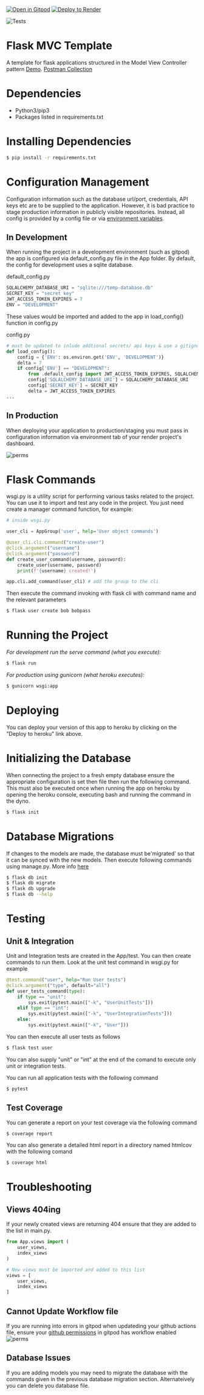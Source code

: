 [![Open in Gitpod](https://gitpod.io/button/open-in-gitpod.svg)](https://gitpod.io/#https://github.com/SiteBytes/FitnessForge)
<a href="https://render.com/deploy?repo=https://github.com/SiteBytes/FitnessForge">
  <img src="https://render.com/images/deploy-to-render-button.svg" alt="Deploy to Render">
</a>

![Tests](https://github.com/uwidcit/flaskmvc/actions/workflows/dev.yml/badge.svg)

# Flask MVC Template
A template for flask applications structured in the Model View Controller pattern [Demo](https://dcit-flaskmvc.herokuapp.com/). [Postman Collection](https://documenter.getpostman.com/view/583570/2s83zcTnEJ)


# Dependencies
* Python3/pip3
* Packages listed in requirements.txt

# Installing Dependencies
```bash
$ pip install -r requirements.txt
```

# Configuration Management


Configuration information such as the database url/port, credentials, API keys etc are to be supplied to the application. However, it is bad practice to stage production information in publicly visible repositories.
Instead, all config is provided by a config file or via [environment variables](https://linuxize.com/post/how-to-set-and-list-environment-variables-in-linux/).

## In Development

When running the project in a development environment (such as gitpod) the app is configured via default_config.py file in the App folder. By default, the config for development uses a sqlite database.

default_config.py
```python
SQLALCHEMY_DATABASE_URI = "sqlite:///temp-database.db"
SECRET_KEY = "secret key"
JWT_ACCESS_TOKEN_EXPIRES = 7
ENV = "DEVELOPMENT"
```

These values would be imported and added to the app in load_config() function in config.py

config.py
```python
# must be updated to inlude addtional secrets/ api keys & use a gitignored custom-config file instad
def load_config():
    config = {'ENV': os.environ.get('ENV', 'DEVELOPMENT')}
    delta = 7
    if config['ENV'] == "DEVELOPMENT":
        from .default_config import JWT_ACCESS_TOKEN_EXPIRES, SQLALCHEMY_DATABASE_URI, SECRET_KEY
        config['SQLALCHEMY_DATABASE_URI'] = SQLALCHEMY_DATABASE_URI
        config['SECRET_KEY'] = SECRET_KEY
        delta = JWT_ACCESS_TOKEN_EXPIRES
...
```

## In Production

When deploying your application to production/staging you must pass
in configuration information via environment tab of your render project's dashboard.

![perms](./images/fig1.png)

# Flask Commands

wsgi.py is a utility script for performing various tasks related to the project. You can use it to import and test any code in the project. 
You just need create a manager command function, for example:

```python
# inside wsgi.py

user_cli = AppGroup('user', help='User object commands')

@user_cli.cli.command("create-user")
@click.argument("username")
@click.argument("password")
def create_user_command(username, password):
    create_user(username, password)
    print(f'{username} created!')

app.cli.add_command(user_cli) # add the group to the cli

```

Then execute the command invoking with flask cli with command name and the relevant parameters

```bash
$ flask user create bob bobpass
```


# Running the Project

_For development run the serve command (what you execute):_
```bash
$ flask run
```

_For production using gunicorn (what heroku executes):_
```bash
$ gunicorn wsgi:app
```

# Deploying
You can deploy your version of this app to heroku by clicking on the "Deploy to heroku" link above.

# Initializing the Database
When connecting the project to a fresh empty database ensure the appropriate configuration is set then file then run the following command. This must also be executed once when running the app on heroku by opening the heroku console, executing bash and running the command in the dyno.

```bash
$ flask init
```

# Database Migrations
If changes to the models are made, the database must be'migrated' so that it can be synced with the new models.
Then execute following commands using manage.py. More info [here](https://flask-migrate.readthedocs.io/en/latest/)

```bash
$ flask db init
$ flask db migrate
$ flask db upgrade
$ flask db --help
```

# Testing

## Unit & Integration
Unit and Integration tests are created in the App/test. You can then create commands to run them. Look at the unit test command in wsgi.py for example

```python
@test.command("user", help="Run User tests")
@click.argument("type", default="all")
def user_tests_command(type):
    if type == "unit":
        sys.exit(pytest.main(["-k", "UserUnitTests"]))
    elif type == "int":
        sys.exit(pytest.main(["-k", "UserIntegrationTests"]))
    else:
        sys.exit(pytest.main(["-k", "User"]))
```

You can then execute all user tests as follows

```bash
$ flask test user
```

You can also supply "unit" or "int" at the end of the comand to execute only unit or integration tests.

You can run all application tests with the following command

```bash
$ pytest
```

## Test Coverage

You can generate a report on your test coverage via the following command

```bash
$ coverage report
```

You can also generate a detailed html report in a directory named htmlcov with the following comand

```bash
$ coverage html
```

# Troubleshooting

## Views 404ing

If your newly created views are returning 404 ensure that they are added to the list in main.py.

```python
from App.views import (
    user_views,
    index_views
)

# New views must be imported and added to this list
views = [
    user_views,
    index_views
]
```

## Cannot Update Workflow file

If you are running into errors in gitpod when updateding your github actions file, ensure your [github permissions](https://gitpod.io/integrations) in gitpod has workflow enabled ![perms](./images/gitperms.png)

## Database Issues

If you are adding models you may need to migrate the database with the commands given in the previous database migration section. Alternateively you can delete you database file.

